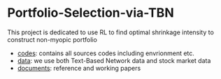 # Portfolio-Selection-via-TBN
This project is dedicated to use RL to find optimal shrinkage intensity to construct non-myopic portfolio

- [codes](https://github.com/ChengLuFred/Portfolio-Selection-via-TBN/tree/master/codes): contains all sources codes including envrionment etc.
- [data](https://github.com/ChengLuFred/Portfolio-Selection-via-TBN/tree/master/data): we use both Text-Based Network data and stock market data
- [documents](https://github.com/ChengLuFred/Portfolio-Selection-via-TBN/tree/master/documents): reference and working papers
